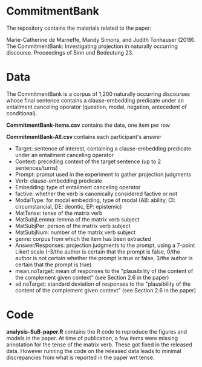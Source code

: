 # CommitmentBank

The repository contains the materials related to the paper:

Marie-Catherine de Marneffe, Mandy Simons, and Judith Tonhauser (2019). The CommitmentBank: Investigating projection in naturally occurring discourse. Proceedings of Sinn und Bedeutung 23.

# Data
The CommitmentBank is a corpus of 1,200 naturally occurring discourses whose final sentence contains a clause-embedding predicate under an entailment canceling operator (question, modal, negation, antecedent of conditional).

<strong>CommitmentBank-items.csv</strong> contains the data, one item per row

<strong>CommitmentBank-All.csv</strong> contains each participant's answer

- Target: sentence of interest, containing a clause-embedding predicate under an entailment canceling operator
- Context: preceding context of the target sentence (up to 2 sentences/turns)
- Prompt: prompt used in the experiment to gather projection judgments
- Verb: clause-embedding predicate
- Embedding: type of entailment canceling operator 
- factive: whether the verb is canonically considered factive or not
- ModalType: for modal embedding, type of modal (AB: ability, CI: circumstancial, DE: deontic, EP: epistemic)
- MatTense: tense of the matrix verb
- MatSubjLemma: lemma of the matrix verb subject
- MatSubjPer: person of the matrix verb subject
- MatSubjNum: number of the matrix verb subject
- genre: corpus from which the item has been extracted
- Answer/Responses: projection judgments to the prompt, using a 7-point Likert scale (-3/the author is certain that the prompt is false, 0/the author is not certain whether the prompt is true or false, 3/the author is certain that the prompt is true)
- mean.noTarget: mean of responses to the "plausibility of the content of the complement given context" (see Section 2.6 in the paper)
- sd.noTarget: standard deviation of responses to the "plausibility of the content of the complement given context" (see Section 2.6 in the paper)

# Code
<strong>analysis-SuB-paper.R</strong> contains the R code to reproduce the figures and models in the paper. At time of publication, a few items were missing annotation for the tense of the matrix verb. These got fixed in the released data. However running the code on the released data leads to minimal discrepancies from what is reported in the paper wrt tense.
